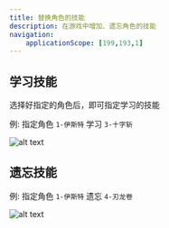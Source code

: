 ```yaml
---
title: 替换角色的技能
description: 在游戏中增加、遗忘角色的技能
navigation:
    applicationScope: [199,193,1]
---
```


## 学习技能

选择好指定的角色后，即可指定学习的技能

例: 指定角色 `1-伊斯特` 学习 `3-十字斩`

![alt text](https://cdn.gcw.wiki/gcw/image/zh_hans/commands/actor/changeactorskills/image.png)

## 遗忘技能

例: 指定角色 `1-伊斯特` 遗忘 `4-刃龙卷`

![alt text](https://cdn.gcw.wiki/gcw/image/zh_hans/commands/actor/changeactorskills/image-2.png)
